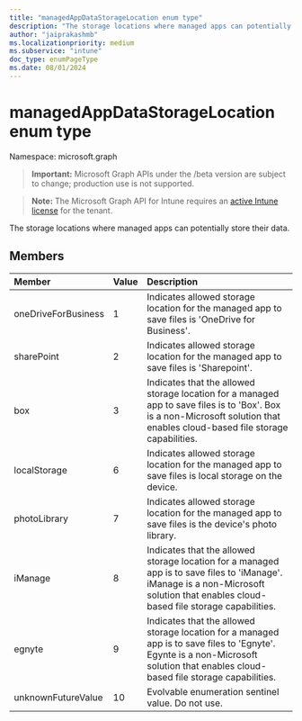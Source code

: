 ```yaml
---
title: "managedAppDataStorageLocation enum type"
description: "The storage locations where managed apps can potentially store their data."
author: "jaiprakashmb"
ms.localizationpriority: medium
ms.subservice: "intune"
doc_type: enumPageType
ms.date: 08/01/2024
---
```


# managedAppDataStorageLocation enum type

Namespace: microsoft.graph

> **Important:** Microsoft Graph APIs under the /beta version are subject to change; production use is not supported.

> **Note:** The Microsoft Graph API for Intune requires an [active Intune license](https://go.microsoft.com/fwlink/?linkid=839381) for the tenant.

The storage locations where managed apps can potentially store their data.

## Members
|Member|Value|Description|
|:---|:---|:---|
|oneDriveForBusiness|1|Indicates allowed storage location for the managed app to save files is 'OneDrive for Business'.|
|sharePoint|2|Indicates allowed storage location for the managed app to save files is 'Sharepoint'.|
|box|3|Indicates that the allowed storage location for a managed app to save files is to 'Box'. Box is a non-Microsoft solution that enables cloud-based file storage capabilities.|
|localStorage|6|Indicates allowed storage location for the managed app to save files is local storage on the device.|
|photoLibrary|7|Indicates allowed storage location for the managed app to save files is the device's photo library.|
|iManage|8|Indicates that the allowed storage location for a managed app is to save files to 'iManage'. iManage is a non-Microsoft solution that enables cloud-based file storage capabilities.|
|egnyte|9|Indicates that the allowed storage location for a managed app is to save files to 'Egnyte'. Egynte is a non-Microsoft solution that enables cloud-based file storage capabilities.|
|unknownFutureValue|10|Evolvable enumeration sentinel value. Do not use.|
